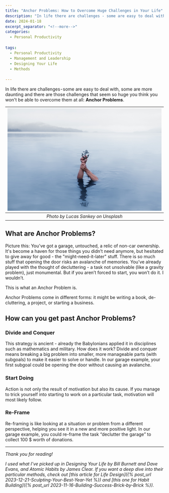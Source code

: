 ```yaml
---
title: "Anchor Problems: How to Overcome Huge Challenges in Your Life"
description: "In life there are challenges - some are easy to deal with, some are more daunting and there are those challenges that seem so huge you think you won't be able to overcome them at all: Anchor Problems."
date: 2024-01-18
excerpt_separator: "<!--more-->"
categories:
  - Personal Productivity

tags:
  - Personal Productivity
  - Management and Leadership
  - Designing Your Life
  - Methods

---
```

In life there are challenges - some are easy to deal with, some are more daunting and there are those challenges that seem so huge you think you won't be able to overcome them at all: **Anchor Problems**.

| ![image](/assets/images/anchor-problem-lucas-sankey-unsplash.jpg) |
|:--:|
| *Photo by Lucas Sankey on Unsplash* |

## What are Anchor Problems?

Picture this: You've got a garage, untouched, a relic of non-car ownership. It's become a haven for those things you didn’t need anymore, but hesitated to give away for good - the "might-need-it-later" stuff. There is so much stuff that opening the door risks an avalanche of memories. You’ve already played with the thought of decluttering - a task not unsolvable (like a gravity problem), just monumental. But if you aren’t forced to start, you won’t do it. I wouldn’t.

This is what an Anchor Problem is.

Anchor Problems come in different forms: it might be writing a book, de-cluttering, a project, or starting a business.

## How can you get past Anchor Problems?

### Divide and Conquer
This strategy is ancient - already the Babylonians applied it in disciplines such as mathematics and military. How does it work? Divide and conquer means breaking a big problem into smaller, more manageable parts (with subgoals) to make it easier to solve or handle. In our garage example, your first subgoal could be opening the door without causing an avalanche.

### Start Doing
Action is not only the result of motivation but also its cause. If you manage to trick yourself into starting to work on a particular task, motivation will most likely follow.

### Re-Frame
Re-framing is like looking at a situation or problem from a different perspective, helping you see it in a new and more positive light. In our garage example, you could re-frame the task “declutter the garage” to collect 100 $ worth of donations.

---

*Thank you for reading!*

*I used what I’ve picked up in Designing Your Life by Bill Burnett and Dave Evans, and Atomic Habits by James Clear. If you want a deep dive into their particular methods, check out [this article for Life Design]({% post_url 2023-12-21-Sculpting-Your-Best-Year-Yet %}) and [this one for Habit Building]({% post_url 2023-11-16-Building-Success-Brick-by-Brick %}).*